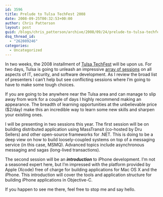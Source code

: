 ```yaml
---
id: 3596
title: Prelude to Tulsa TechFest 2008
date: 2008-09-25T00:32:53+00:00
author: Chris Patterson
layout: post
guid: /blogs/chris_patterson/archive/2008/09/24/prelude-to-tulsa-techfest-2008.aspx
dsq_thread_id:
  - "262089246"
categories:
  - Uncategorized
---
```

In two weeks, the 2008 installment of [Tulsa TechFest](http://techfests.com/Tulsa/2008/default.aspx) will be upon us. For two days, Tulsa is going to unleash an impressive [array of sessions](http://techfests.com/Tulsa/2008/Agenda/default.aspx) on all aspects of IT, security, and software development. As I review the broad list of presenters I can&#8217;t help but see conflicting sessions where I&#8217;m going to have to make some tough choices.

If you are going to be anywhere near the Tulsa area and can manage to slip away from work for a couple of days I highly recommend making an appearance. The breadth of learning opportunities at the unbelievable price ($2/day) make this an incredible way to learn some new skills and sharpen your existing ones.

I will be presenting in two sessions this year. The first session will be on building distributed application using MassTransit (co-hosted by Dru Sellers) and other open-source frameworks for .NET. This is doing to be a deep view on how to build loosely-coupled systems on top of a messaging service (in this case, MSMQ). Advanced topics include asynchronous messaging and sagas (long-lived transactions).

The second session will be an **_introduction_** to iPhone development. I&#8217;m not a seasoned expert here, but I&#8217;m impressed with the platform provided by Apple (Xcode) free of charge for building applications for Mac OS X and the iPhone. This introduction will cover the tools and application structure for building iPhone applications in Objective-C.

If you happen to see me there, feel free to stop me and say hello.